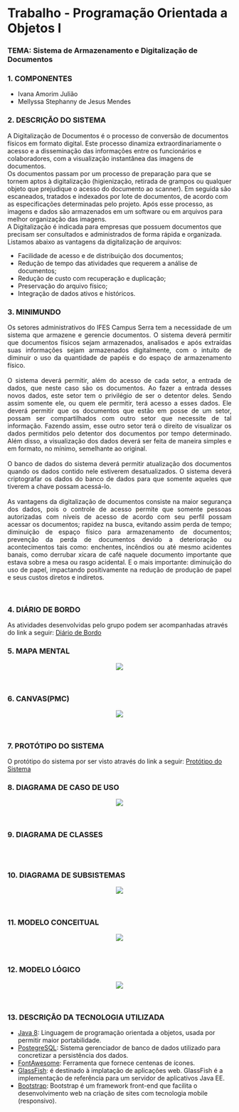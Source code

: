 # Trabalho - Programação Orientada a Objetos I
### TEMA: Sistema de Armazenamento e Digitalização de Documentos

### 1. COMPONENTES

- Ivana Amorim Julião
- Mellyssa Stephanny de Jesus Mendes

### 2. DESCRIÇÃO DO SISTEMA
A Digitalização de Documentos é o processo de conversão de documentos físicos em formato digital. Este processo dinamiza extraordinariamente o acesso e a disseminação das informações entre os funcionários e colaboradores, com a visualização instantânea das imagens de documentos.<br/>
Os documentos passam por um processo de preparação para que se tornem aptos à digitalização (higienização, retirada de grampos ou qualquer objeto que prejudique o acesso do documento ao scanner). Em seguida são escaneados, tratados e indexados por lote de documentos, de acordo com as especificações  determinadas pelo projeto. Após esse processo, as imagens e dados são armazenados em um software ou em arquivos para melhor organização das imagens.<br/>
A Digitalização é indicada para empresas que possuem documentos que precisam ser consultados e administrados de forma rápida e organizada.<br/>
Listamos abaixo as vantagens da digitalização de arquivos:<br/>
- Facilidade de acesso e de distribuição dos documentos;<br/>
- Redução de tempo das atividades que requerem a análise de documentos;<br/>
- Redução de custo com recuperação e duplicação;<br/>
- Preservação do arquivo físico;<br/>
- Integração de dados ativos e históricos.<br/>

### 3. MINIMUNDO
<p align="justify">
Os setores administrativos do IFES Campus Serra tem a necessidade de um sistema que armazene e gerencie documentos. O sistema deverá permitir que documentos físicos sejam armazenados, analisados e após extraídas suas informações sejam armazenados digitalmente, com o intuito de diminuir o uso da quantidade de papéis e do espaço de armazenamento físico.<br><br>
O sistema deverá permitir, além do acesso de cada setor, a entrada de dados, que neste caso são os documentos. Ao fazer a entrada desses novos dados, este setor tem o privilégio de ser o detentor deles. Sendo assim somente ele, ou quem ele permitir, terá acesso a esses dados. Ele deverá permitir que os documentos que estão em posse de um setor, possam ser compartilhados com outro setor que necessite de tal informação. Fazendo assim, esse outro setor terá o direito de visualizar os dados permitidos pelo detentor dos documentos por tempo determinado. Além disso, a visualização dos dados deverá ser feita de maneira simples e em formato, no mínimo, semelhante ao original.<br><br>
O banco de dados do sistema deverá permitir atualização dos documentos quando os dados contido nele estiverem desatualizados. O sistema deverá criptografar os dados do banco de dados para que somente aqueles que tiverem a chave possam acessá-lo.<br><br>
As vantagens da digitalização de documentos consiste na maior segurança dos dados, pois o controle de acesso permite que somente pessoas autorizadas com níveis de acesso de acordo com seu perfil possam acessar os documentos; rapidez na busca, evitando assim perda de tempo; diminuição de espaço físico para armazenamento de documentos; prevenção da perda de documentos devido a deterioração ou acontecimentos tais como: enchentes, incêndios ou até mesmo acidentes banais, como derrubar xícara de café naquele documento importante que estava sobre a mesa ou rasgo acidental. E o mais importante: diminuição do uso de papel, impactando positivamente na redução de produção de papel e seus custos diretos e indiretos.
</p><br>

### 4. DIÁRIO DE BORDO
As atividades desenvolvidas pelo grupo podem ser acompanhadas através do link a seguir: [Diário de Bordo](https://drive.google.com/open?id=1fj7jfETy0rTq27n30cRKd07sMNg6FbL94lxB2Jf41N0)

### 5. MAPA MENTAL
<p align="center"><img src="https://github.com/ivanajuliao/POO-I/blob/master/SistemaDigitalizacaoArquivos/Imagens/Mapa%20mental.png"></p><br>

### 6. CANVAS(PMC)
<p align="center"><img src="https://github.com/ivanajuliao/POO-I/blob/master/SistemaDigitalizacaoArquivos/Imagens/Canvas.png"></p><br>

### 7. PROTÓTIPO DO SISTEMA
O protótipo do sistema por ser visto através do link a seguir: [Protótipo do Sistema](https://github.com/ivanajuliao/POO-I/blob/master/SistemaDigitalizacaoArquivos/Prot%C3%B3tipo/IMSDA.pdf)

### 8. DIAGRAMA DE CASO DE USO
<p align="center"><img src="https://github.com/ivanajuliao/POO-I/blob/master/SistemaDigitalizacaoArquivos/Imagens/Diagrama%20de%20Casos%20de%20Uso.png"></p><br>

### 9. DIAGRAMA DE CLASSES
<p align="center"><img src=""></p><br>

### 10. DIAGRAMA DE SUBSISTEMAS
<p align="center"><img src="https://github.com/ivanajuliao/POO-I/blob/master/SistemaDigitalizacaoArquivos/Imagens/Diagrama%20de%20Subsistemas.png"></p><br>

### 11. MODELO CONCEITUAL
<p align="center"><img src="https://github.com/ivanajuliao/POO-I/blob/master/SistemaDigitalizacaoArquivos/Imagens/conceitual.png"></p><br>

### 12. MODELO LÓGICO
<p align="center"><img src="https://github.com/ivanajuliao/POO-I/blob/master/SistemaDigitalizacaoArquivos/Imagens/logico.png"></p><br>

### 13. DESCRIÇÃO DA TECNOLOGIA UTILIZADA

- [Java 8](https://www.java.com/pt_BR/download/): Linguagem de programação orientada a objetos, usada por permitir maior portabilidade.
- [PostegreSQL](https://www.postgresql.org/): Sistema gerenciador de banco de dados utilizado para concretizar a persistência dos dados.
- [FontAwesome](https://fontawesome.com/icons?d=gallery): Ferramenta que fornece centenas de ícones.
- [GlassFish](https://javaee.github.io/glassfish/download): é destinado à implatação de aplicações web. GlassFish é a implementação de referência para um servidor de aplicativos Java EE.
- [Bootstrap](https://getbootstrap.com/): Bootstrap é um framework front-end que facilita o desenvolvimento web na criação de  sites com tecnologia mobile (responsivo).


 

